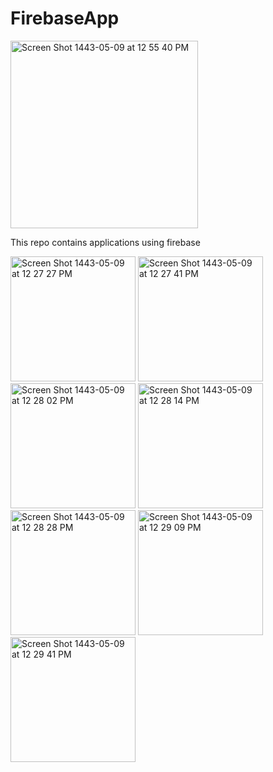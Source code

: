 # FirebaseApp
<img width="300" alt="Screen Shot 1443-05-09 at 12 55 40 PM" src="https://user-images.githubusercontent.com/92273252/145790639-a041908b-0c72-4c2d-8a3d-f66a293c6c53.png">


This repo contains applications using firebase 
<p>
<img width="200" alt="Screen Shot 1443-05-09 at 12 27 27 PM" src="https://user-images.githubusercontent.com/92273252/145790486-3d0c0442-ca91-4268-bee4-9c944b55fe38.png">
<img width="200" alt="Screen Shot 1443-05-09 at 12 27 41 PM" src="https://user-images.githubusercontent.com/92273252/145790498-c57b1c8f-f78f-4f49-9600-5ad2f2d0f08e.png">
<img width="200" alt="Screen Shot 1443-05-09 at 12 28 02 PM" src="https://user-images.githubusercontent.com/92273252/145790510-ee7641e1-9ea6-40a3-9107-beb65327bc5c.png">
<img width="200" alt="Screen Shot 1443-05-09 at 12 28 14 PM" src="https://user-images.githubusercontent.com/92273252/145790516-9e809c76-ef7d-476e-b149-a9a24455f5cf.png">
<img width="200" alt="Screen Shot 1443-05-09 at 12 28 28 PM" src="https://user-images.githubusercontent.com/92273252/145790520-7bf6f7fd-3c0e-435b-bdd3-35d27efe40e8.png">
<img width="200" alt="Screen Shot 1443-05-09 at 12 29 09 PM" src="https://user-images.githubusercontent.com/92273252/145790534-f222dcd3-58f7-4ab0-91ae-f57e4867ab2a.png">
<img width="200" alt="Screen Shot 1443-05-09 at 12 29 41 PM" src="https://user-images.githubusercontent.com/92273252/145790540-ffc739bf-3a53-4d83-8664-235f3b75f5ba.png">
  </p>
